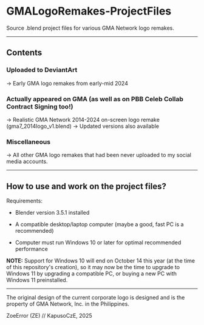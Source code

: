 # GMALogoRemakes-ProjectFiles
Source .blend project files for various GMA Network logo remakes.

---

## Contents
### Uploaded to DeviantArt
-> Early GMA logo remakes from early-mid 2024

### Actually appeared on GMA (as well as on PBB Celeb Collab Contract Signing too!)
-> Realistic GMA Network 2014-2024 on-screen logo remake (gma7_2014logo_v1.blend)
   -> Updated versions also available

### Miscellaneous
-> All other GMA logo remakes that had been never uploaded to my social media accounts.

---

## How to use and work on the project files?
Requirements:

* Blender version 3.5.1 installed

* A compatible desktop/laptop computer (maybe a good, fast PC is a recommended)

* Computer must run Windows 10 or later for optimal recommended performance

**NOTE:** Support for Windows 10 will end on October 14 this year (at the time of this repository's creation), so it may now be the time to upgrade to Windows 11 by upgrading a compatible PC, or buying a new PC with Windows 11 preinstalled.

---

The original design of the current corporate logo is designed and is the property of GMA Network, Inc. in the Philippines.

ZoeError (ZE) // KapusoCzE, 2025
